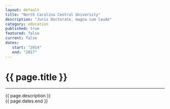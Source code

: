 ```yaml
---
layout: default
title: "North Carolina Central University"
description: "Juris Doctorate, magna cum laude"   
category: education
published: true
featured: false
current: false
dates:
   start: "2014"
   end: "2017"
---
```


# {{ page.title }}
---
{{ page.description }}  
{{ page.dates.end }} 

